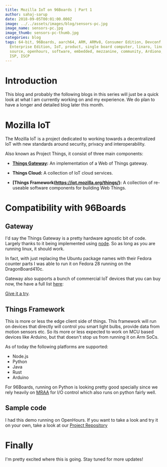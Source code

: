 ```yaml
---
title: Mozilla IoT on 96Boards | Part 1
author: sahaj-sarup
date: 2018-09-05T00:01:00.000Z
image: ../../assets/images/blog/sensors-pc.jpg
image_name: sensors-pc.jpg
image_thumb: sensors-pc-thumb.jpg
categories: blog
tags: 64-bit, 96Boards, aarch64, ARM, ARMv8, Consumer Edition, Devconf,
  Enterprise Edition, IoT, product, single board computer, linaro, linux, open
  source, openhours, software, embedded, mezzanine, community, Ardiono, IDE,
  ISP, ISCP
---
```


# Introduction

This blog and probably the following blogs in this series will just be a quick look at what I am currently working on and my experience. We do plan to have a longer and detailed blog later this month.

# Mozilla IoT

The Mozilla IoT is a project dedicated to working towards a decentralized IoT with new standards around security, privacy and interoperability.

Also known as Project Things, it consist of three main components:

- **[Things Gateway](https://iot.mozilla.org/gateway/):** An implementation of a Web of Things gateway.

- **Things Cloud:** A collection of IoT cloud services.

- **[Things Framework(https://iot.mozilla.org/things/):** A collection of re-useable software components for building Web Things.

# Compatibility with 96Boards

## Gateway

I'd say the Things Gateway is a pretty hardware agnostic bit of code. Largely thanks to it being implemented using [node](https://nodejs.org/en/). So as long as you are running linux, it should work.

In fact, with just replacing the Ubuntu package names with their Fedora counter parts I was able to run it on Fedora 28 running on the DragonBoard410c.

Gateway also supports a bunch of commercial IoT devices that you can buy now, the have a full list [here](https://github.com/mozilla-iot/wiki/wiki/Supported-Hardware):

[Give it a try](https://github.com/mozilla-iot/gateway).

## Things Framework

This is more or less the edge client side of things. This framework will run on devices that directly will control you smart light bulbs, provide data from motion sensors etc. So its more or less expected to work on MCU based devices like Arduino, but that doesn't stop us from running it on Arm SoCs.

As of today the following platforms are supported:

- Node.js
- Python
- Java
- Rust
- Arduino

For 96Boards, running on Python is looking pretty good specially since we rely heavily on [MRAA](https://github.com/intel-iot-devkit/mraa) for I/O control which also runs on python fairly well.

## Sample code

I had this demo running on OpenHours. If you want to take a look and try it on your own, take a look at our [Project Repository](https://github.com/96boards-projects/mozilla-iot-neopixel-demo)

# Finally

I'm pretty excited where this is going. Stay tuned for more updates!
